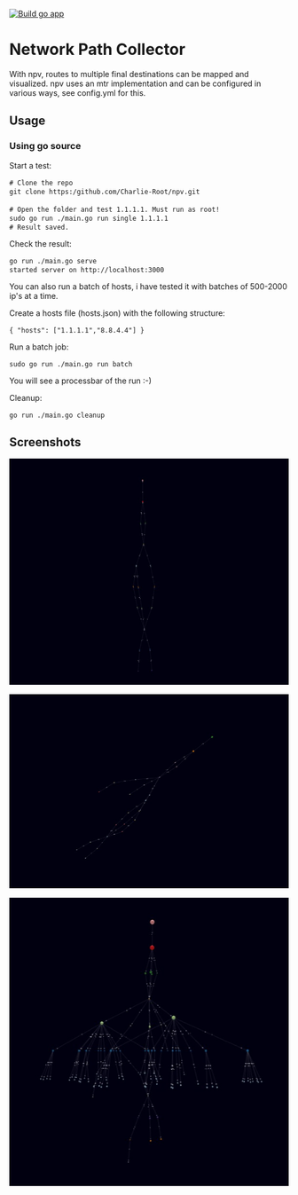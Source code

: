 [![Build go app](https://github.com/Charlie-Root/npv/actions/workflows/build.yml/badge.svg)](https://github.com/Charlie-Root/npv/actions/workflows/build.yml)

# Network Path Collector

With npv, routes to multiple final destinations can be mapped and visualized. npv uses an mtr implementation and can be configured in various ways, see config.yml for this.


## Usage

### Using go source

Start a test:
```
# Clone the repo
git clone https:/github.com/Charlie-Root/npv.git

# Open the folder and test 1.1.1.1. Must run as root!
sudo go run ./main.go run single 1.1.1.1
# Result saved.
```

Check the result:
```
go run ./main.go serve
started server on http://localhost:3000
```

You can also run a batch of hosts, i have tested it with batches of 500-2000 ip's at a time. 

Create a hosts file (hosts.json) with the following structure:

```
{ "hosts": ["1.1.1.1","8.8.4.4"] }
```

Run a batch job:
```
sudo go run ./main.go run batch
```

You will see a processbar of the run :-)



Cleanup:
```
go run ./main.go cleanup
```

## Screenshots

![Simpel Test!](/examples/example1.png "Example1")

![Simpel Test!](/examples/example2.png "Example2")

![Batch Test!](/examples/example3.png "Example3")